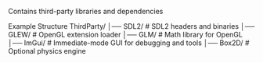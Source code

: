 Contains third-party libraries and dependencies

Example Structure
ThirdParty/
│── SDL2/                # SDL2 headers and binaries
│── GLEW/                # OpenGL extension loader
│── GLM/                 # Math library for OpenGL
│── ImGui/               # Immediate-mode GUI for debugging and tools
│── Box2D/               # Optional physics engine
